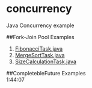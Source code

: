# concurrency
Java Concurrency example  

##Fork-Join Pool Examples
1. [FibonacciTask.java](examples/src/main/java/org/sdoroshenko/concurrency/examples/fjp/FibonacciTask.java)
2. [MergeSortTask.java](examples/src/main/java/org/sdoroshenko/concurrency/examples/fjp/MergeSortTask.java)
3. [SizeCalculationTask.java](space-counter/src/main/java/org/sdoroshenko/spacecounter/SizeCalculationTask.java)  

##CompletebleFuture Examples  
1:44:07
